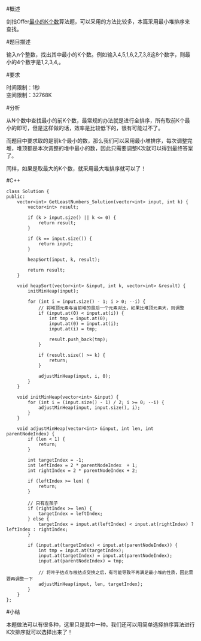 #概述

剑指Offer[最小的K个数](http://www.nowcoder.com/practice/6a296eb82cf844ca8539b57c23e6e9bf?tpId=13&tqId=11182&rp=2&ru=/ta/coding-interviews&qru=/ta/coding-interviews/question-ranking)算法题，可以采用的方法比较多，本篇采用最小堆排序来查找。

#题目描述

输入n个整数，找出其中最小的K个数。例如输入4,5,1,6,2,7,3,8这8个数字，则最小的4个数字是1,2,3,4,。

#要求

时间限制：1秒  
空间限制：32768K

#分析

从N个数中查找最小的前K个数，最常规的办法就是进行全排序，所有取前K个最小的即可，但是这样做的话，效率是比较低下的，很有可能过不了。

而题目中要求取的是前k个最小的数，那么我们可以采用最小堆排序，每次调整完堆，堆顶都是本次调整的堆中最小的数，因此只需要调整K次就可以得到最终答案了。

同样，如果是取最大的K个数，就采用最大堆排序就可以了！


#C++

```
class Solution {
public:
    vector<int> GetLeastNumbers_Solution(vector<int> input, int k) {
        vector<int> result;  
        
        if (k > input.size() || k <= 0) {
            return result;
        }
        
        if (k == input.size()) {
            return input;
        }
        
        heapSort(input, k, result);
        
        return result;
    }
    
    void heapSort(vector<int> &input, int k, vector<int> &result) {
        initMinHeap(input);
        
        for (int i = input.size() - 1; i > 0; --i) {
            // 将堆顶元素与当前堆的最后一个元素对比，如果比堆顶元素大，则调整
            if (input.at(0) < input.at(i)) {
                int tmp = input.at(0);
                input.at(0) = input.at(i);
                input.at(i) = tmp;
                
                result.push_back(tmp);
            }
            
            if (result.size() >= k) {
                return;
            }
            
            adjustMinHeap(input, i, 0);
        }
    }
    
    void initMinHeap(vector<int> &input) {
        for (int i = (input.size() - 1) / 2; i >= 0; --i) {
            adjustMinHeap(input, input.size(), i);
        }
    }
    
    void adjustMinHeap(vector<int> &input, int len, int parentNodeIndex) {
        if (len < 1) {
            return;
        }
        
        int targetIndex = -1;
        int leftIndex = 2 * parentNodeIndex  + 1;
        int rightIndex = 2 * parentNodeIndex + 2;
        
        if (leftIndex >= len) {
            return;
        }
        
        // 只有左孩子
        if (rightIndex >= len) {
            targetIndex = leftIndex;
        } else {
            targetIndex = input.at(leftIndex) < input.at(rightIndex) ? leftIndex : rightIndex;
        }
        
        if (input.at(targetIndex) < input.at(parentNodeIndex)) {
            int tmp = input.at(targetIndex);
            input.at(targetIndex) = input.at(parentNodeIndex);
            input.at(parentNodeIndex) = tmp;
            
            // 将叶子结点与根结点交换之后，有可能导致不再满足最小堆的性质，因此需要再调整一下
            adjustMinHeap(input, len, targetIndex);
        }
    }
};
```

#小结

本题做法可以有很多种，这里只是其中一种。我们还可以用简单选择排序算法进行K次排序就可以选择出来了！